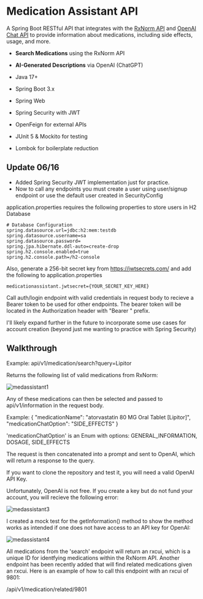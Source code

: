 # Medication Assistant API

A Spring Boot RESTful API that integrates with the [RxNorm API](https://lhncbc.nlm.nih.gov/RxNav/APIs/) and [OpenAI Chat API](https://platform.openai.com/docs/guides/gpt) to provide information about medications, including side effects, usage, and more.


-  **Search Medications** using the RxNorm API
-  **AI-Generated Descriptions** via OpenAI (ChatGPT)


- Java 17+
- Spring Boot 3.x
- Spring Web
- Spring Security with JWT
- OpenFeign for external APIs
- JUnit 5 & Mockito for testing
- Lombok for boilerplate reduction


## Update 06/16
- Added Spring Security JWT implementation just for practice.
- Now to call any endpoints you must create a user using user/signup endpoint or use the default user created in SecurityConfig

application.properties requires the following properties to store users in H2 Database
```
# Database Configuration
spring.datasource.url=jdbc:h2:mem:testdb
spring.datasource.username=sa
spring.datasource.password=
spring.jpa.hibernate.ddl-auto=create-drop
spring.h2.console.enabled=true
spring.h2.console.path=/h2-console
```

Also, generate a 256-bit secret key from https://jwtsecrets.com/ and add the following to application.properties
```
medicationassistant.jwtsecret={YOUR_SECRET_KEY_HERE}
```

Call auth/login endpoint with valid credentials in request body to recieve a Bearer token to be used for other endpoints.
The bearer token will be located in the Authorization header with "Bearer " prefix.

I'll likely expand further in the future to incorporate some use cases for account creation (beyond just me wanting to practice with Spring Security)

## Walkthrough

Example:
api/v1/medication/search?query=Lipitor 

Returns the following list of valid medications from RxNorm:

![medassistant1](https://github.com/user-attachments/assets/77199625-1913-46f4-a48e-d9ae78a630b9)


Any of these medications can then be selected and passed to api/v1/information in the request body.

Example:
{
    "medicationName": "atorvastatin 80 MG Oral Tablet [Lipitor]",
    "medicationChatOption": "SIDE_EFFECTS"
}

'medicationChatOption' is an Enum with options: GENERAL_INFORMATION, DOSAGE, SIDE_EFFECTS

The request is then concatenated into a prompt and sent to OpenAI, which will return a response to the query.

If you want to clone the repository and test it, you will need a valid OpenAI API Key.

Unfortunately, OpenAI is not free. If you create a key but do not fund your account, you will recieve the following error:

![medassistant3](https://github.com/user-attachments/assets/b8846142-4fda-4810-a23e-d381c929a8fd)

I created a mock test for the getInformation() method to show the method works as intended if one does not have access to an API key for OpenAI:

![medassistant4](https://github.com/user-attachments/assets/c9c3a5ee-60bd-4b4e-ae2c-c8c1ba190c85)

All medications from the 'search' endpoint will return an rxcui, which is a unique ID for identfying
medications within the RxNorm API. Another endpoint has been recently added that will find related medications
given an rxcui. Here is an example of how to call this endpoint with an rxcui of 9801:


/api/v1/medication/related/9801
